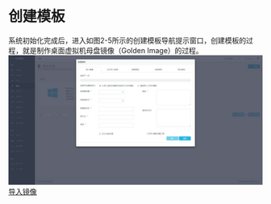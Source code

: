 # **创建模板**

系统初始化完成后，进入如图2-5所示的创建模板导航提示窗口，创建模板的过程，就是制作桌面虚拟机母盘镜像（Golden Image）的过程。![](/assets/创建模板.jpg)[导入镜像](/dao-ru-jing-xiang.md)


